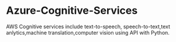 # Azure-Cognitive-Services
AWS Cognitive services include text-to-speech, speech-to-text,text anlytics,machine translation,computer vision using API with Python.
